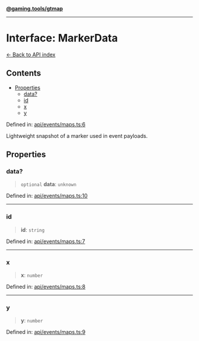 [**@gaming.tools/gtmap**](README.md)

***

# Interface: MarkerData

[← Back to API index](./README.md)

## Contents

- [Properties](#properties)
  - [data?](#data)
  - [id](#id)
  - [x](#x)
  - [y](#y)

Defined in: [api/events/maps.ts:6](https://github.com/gamingtools/gt-map/blob/37582d0663306e25f7b67e6e3ae4390bd14c21af/packages/gtmap/src/api/events/maps.ts#L6)

Lightweight snapshot of a marker used in event payloads.

## Properties

### data?

> `optional` **data**: `unknown`

Defined in: [api/events/maps.ts:10](https://github.com/gamingtools/gt-map/blob/37582d0663306e25f7b67e6e3ae4390bd14c21af/packages/gtmap/src/api/events/maps.ts#L10)

***

### id

> **id**: `string`

Defined in: [api/events/maps.ts:7](https://github.com/gamingtools/gt-map/blob/37582d0663306e25f7b67e6e3ae4390bd14c21af/packages/gtmap/src/api/events/maps.ts#L7)

***

### x

> **x**: `number`

Defined in: [api/events/maps.ts:8](https://github.com/gamingtools/gt-map/blob/37582d0663306e25f7b67e6e3ae4390bd14c21af/packages/gtmap/src/api/events/maps.ts#L8)

***

### y

> **y**: `number`

Defined in: [api/events/maps.ts:9](https://github.com/gamingtools/gt-map/blob/37582d0663306e25f7b67e6e3ae4390bd14c21af/packages/gtmap/src/api/events/maps.ts#L9)
